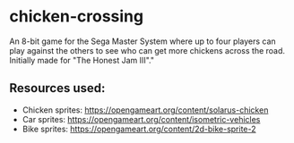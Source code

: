 # chicken-crossing
An 8-bit game for the Sega Master System where up to four players can play against the others to see who can get more chickens across the road. Initially made for "The Honest Jam III"."

## Resources used:

* Chicken sprites: https://opengameart.org/content/solarus-chicken
* Car sprites: https://opengameart.org/content/isometric-vehicles
* Bike sprites: https://opengameart.org/content/2d-bike-sprite-2

